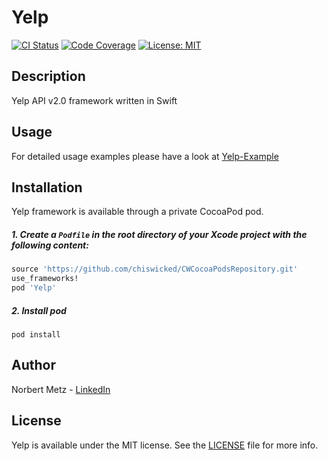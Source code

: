 # Yelp

[![CI Status](http://img.shields.io/travis/chiswicked/Yelp.svg?style=flat)](https://travis-ci.org/chiswicked/Yelp)
[![Code Coverage](https://img.shields.io/codecov/c/github/chiswicked/Yelp/master.svg?style=flat)](https://codecov.io/github/chiswicked/Yelp?ref=master)
[![License: MIT](https://img.shields.io/badge/license-MIT-blue.svg?style=flat)](https://github.com/chiswicked/Yelp/blob/master/LICENSE)

## Description

Yelp API v2.0 framework written in Swift

## Usage

For detailed usage examples please have a look at [Yelp-Example](https://github.com/chiswicked/Yelp-Example)

## Installation

Yelp framework is available through a private CocoaPod pod.

##### 1. Create a `Podfile` in the root directory of your Xcode project with the following content:
```ruby
source 'https://github.com/chiswicked/CWCocoaPodsRepository.git'
use_frameworks!
pod 'Yelp'
```
##### 2. Install pod
```
pod install
```

## Author

Norbert Metz - [LinkedIn](https://www.linkedin.com/in/norbertmetz)

## License

Yelp is available under the MIT license. See the [LICENSE](https://github.com/chiswicked/Yelp/blob/master/LICENSE) file for more info.
